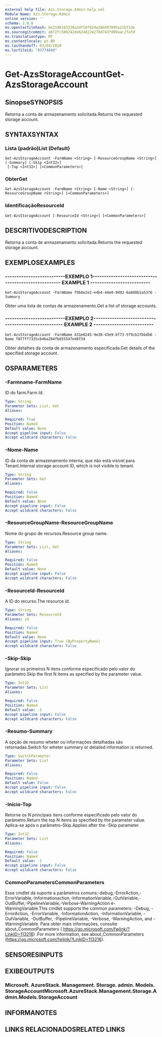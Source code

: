 ```yaml
---
external help file: Azs.Storage.Admin-help.xml
Module Name: Azs.Storage.Admin
online version: ''
schema: 2.0.0
ms.openlocfilehash: be2198103338a3df56f924e28b497095e21bf1de
ms.sourcegitcommit: a6f2fc500242de6248224278d743fd09aac2fafd
ms.translationtype: MT
ms.contentlocale: pt-BR
ms.lasthandoff: 03/04/2020
ms.locfileid: "93774840"
---
```

# <span data-ttu-id="7c49f-101">Get-AzsStorageAccount</span><span class="sxs-lookup"><span data-stu-id="7c49f-101">Get-AzsStorageAccount</span></span>

## <span data-ttu-id="7c49f-102">Sinopse</span><span class="sxs-lookup"><span data-stu-id="7c49f-102">SYNOPSIS</span></span>
<span data-ttu-id="7c49f-103">Retorna a conta de armazenamento solicitada.</span><span class="sxs-lookup"><span data-stu-id="7c49f-103">Returns the requested storage account.</span></span>

## <span data-ttu-id="7c49f-104">SYNTAX</span><span class="sxs-lookup"><span data-stu-id="7c49f-104">SYNTAX</span></span>

### <span data-ttu-id="7c49f-105">Lista (padrão)</span><span class="sxs-lookup"><span data-stu-id="7c49f-105">List (Default)</span></span>
```
Get-AzsStorageAccount -FarmName <String> [-ResourceGroupName <String>] [-Summary] [-Skip <Int32>]
 [-Top <Int32>] [<CommonParameters>]
```

### <span data-ttu-id="7c49f-106">Obter</span><span class="sxs-lookup"><span data-stu-id="7c49f-106">Get</span></span>
```
Get-AzsStorageAccount -FarmName <String> [-Name <String>] [-ResourceGroupName <String>] [<CommonParameters>]
```

### <span data-ttu-id="7c49f-107">Identificação</span><span class="sxs-lookup"><span data-stu-id="7c49f-107">ResourceId</span></span>
```
Get-AzsStorageAccount [-ResourceId <String>] [<CommonParameters>]
```

## <span data-ttu-id="7c49f-108">DESCRITIVO</span><span class="sxs-lookup"><span data-stu-id="7c49f-108">DESCRIPTION</span></span>
<span data-ttu-id="7c49f-109">Retorna a conta de armazenamento solicitada.</span><span class="sxs-lookup"><span data-stu-id="7c49f-109">Returns the requested storage account.</span></span>

## <span data-ttu-id="7c49f-110">EXEMPLOS</span><span class="sxs-lookup"><span data-stu-id="7c49f-110">EXAMPLES</span></span>

### <span data-ttu-id="7c49f-111">--------------------------EXEMPLO 1--------------------------</span><span class="sxs-lookup"><span data-stu-id="7c49f-111">-------------------------- EXAMPLE 1 --------------------------</span></span>
```
Get-AzsStorageAccount -FarmName f9b8e2e2-e4b4-44e0-9d92-6a848b1a5376 -Summary
```

<span data-ttu-id="7c49f-112">Obter uma lista de contas de armazenamento.</span><span class="sxs-lookup"><span data-stu-id="7c49f-112">Get a list of storage accounts.</span></span>

### <span data-ttu-id="7c49f-113">--------------------------EXEMPLO 2--------------------------</span><span class="sxs-lookup"><span data-stu-id="7c49f-113">-------------------------- EXAMPLE 2 --------------------------</span></span>
```
Get-AzsStorageAccount -FarmName 431e8245-9e38-43e9-bf73-5f9cb2fbbdb6 -Name f8f7ff7335cb4ba284fb855547e48f34
```

<span data-ttu-id="7c49f-114">Obter detalhes da conta de armazenamento especificada.</span><span class="sxs-lookup"><span data-stu-id="7c49f-114">Get details of the specified storage account.</span></span>

## <span data-ttu-id="7c49f-115">OS</span><span class="sxs-lookup"><span data-stu-id="7c49f-115">PARAMETERS</span></span>

### <span data-ttu-id="7c49f-116">-Farmname</span><span class="sxs-lookup"><span data-stu-id="7c49f-116">-FarmName</span></span>
<span data-ttu-id="7c49f-117">ID do farm.</span><span class="sxs-lookup"><span data-stu-id="7c49f-117">Farm Id.</span></span>

```yaml
Type: String
Parameter Sets: List, Get
Aliases: 

Required: True
Position: Named
Default value: None
Accept pipeline input: False
Accept wildcard characters: False
```

### <span data-ttu-id="7c49f-118">-Nome</span><span class="sxs-lookup"><span data-stu-id="7c49f-118">-Name</span></span>
<span data-ttu-id="7c49f-119">ID da conta de armazenamento interna, que não está visível para Tenant.</span><span class="sxs-lookup"><span data-stu-id="7c49f-119">Internal storage account ID, which is not visible to tenant.</span></span>

```yaml
Type: String
Parameter Sets: Get
Aliases: 

Required: False
Position: Named
Default value: None
Accept pipeline input: False
Accept wildcard characters: False
```

### <span data-ttu-id="7c49f-120">-ResourceGroupName</span><span class="sxs-lookup"><span data-stu-id="7c49f-120">-ResourceGroupName</span></span>
<span data-ttu-id="7c49f-121">Nome do grupo de recursos.</span><span class="sxs-lookup"><span data-stu-id="7c49f-121">Resource group name.</span></span>

```yaml
Type: String
Parameter Sets: List, Get
Aliases: 

Required: False
Position: Named
Default value: None
Accept pipeline input: False
Accept wildcard characters: False
```

### <span data-ttu-id="7c49f-122">-ResourceId</span><span class="sxs-lookup"><span data-stu-id="7c49f-122">-ResourceId</span></span>
<span data-ttu-id="7c49f-123">A ID do recurso.</span><span class="sxs-lookup"><span data-stu-id="7c49f-123">The resource id.</span></span>

```yaml
Type: String
Parameter Sets: ResourceId
Aliases: id

Required: False
Position: Named
Default value: None
Accept pipeline input: True (ByPropertyName)
Accept wildcard characters: False
```

### <span data-ttu-id="7c49f-124">-Skip</span><span class="sxs-lookup"><span data-stu-id="7c49f-124">-Skip</span></span>
<span data-ttu-id="7c49f-125">Ignorar os primeiros N itens conforme especificado pelo valor do parâmetro.</span><span class="sxs-lookup"><span data-stu-id="7c49f-125">Skip the first N items as specified by the parameter value.</span></span>

```yaml
Type: Int32
Parameter Sets: List
Aliases: 

Required: False
Position: Named
Default value: -1
Accept pipeline input: False
Accept wildcard characters: False
```

### <span data-ttu-id="7c49f-126">-Resumo</span><span class="sxs-lookup"><span data-stu-id="7c49f-126">-Summary</span></span>
<span data-ttu-id="7c49f-127">A opção de resumo wheter ou informações detalhadas são retornadas.</span><span class="sxs-lookup"><span data-stu-id="7c49f-127">Switch for wheter summary or detailed information is returned.</span></span>

```yaml
Type: SwitchParameter
Parameter Sets: List
Aliases: 

Required: False
Position: Named
Default value: False
Accept pipeline input: False
Accept wildcard characters: False
```

### <span data-ttu-id="7c49f-128">-Início</span><span class="sxs-lookup"><span data-stu-id="7c49f-128">-Top</span></span>
<span data-ttu-id="7c49f-129">Retorne os N principais itens conforme especificado pelo valor do parâmetro.</span><span class="sxs-lookup"><span data-stu-id="7c49f-129">Return the top N items as specified by the parameter value.</span></span>
<span data-ttu-id="7c49f-130">Aplica-se após o parâmetro-Skip.</span><span class="sxs-lookup"><span data-stu-id="7c49f-130">Applies after the -Skip parameter.</span></span>

```yaml
Type: Int32
Parameter Sets: List
Aliases: 

Required: False
Position: Named
Default value: -1
Accept pipeline input: False
Accept wildcard characters: False
```

### <span data-ttu-id="7c49f-131">CommonParameters</span><span class="sxs-lookup"><span data-stu-id="7c49f-131">CommonParameters</span></span>
<span data-ttu-id="7c49f-132">Esse cmdlet dá suporte a parâmetros comuns:-debug,-ErrorAction,-ErrorVariable,-Informationaction,-InformationVariable,-OutVariable,-OutBuffer,-PipelineVariable,-Verbose-WarningAction e-WarningVariable.</span><span class="sxs-lookup"><span data-stu-id="7c49f-132">This cmdlet supports the common parameters: -Debug, -ErrorAction, -ErrorVariable, -InformationAction, -InformationVariable, -OutVariable, -OutBuffer, -PipelineVariable, -Verbose, -WarningAction, and -WarningVariable.</span></span> <span data-ttu-id="7c49f-133">Para obter mais informações, consulte about_CommonParameters ( https://go.microsoft.com/fwlink/?LinkID=113216) .</span><span class="sxs-lookup"><span data-stu-id="7c49f-133">For more information, see about_CommonParameters (https://go.microsoft.com/fwlink/?LinkID=113216).</span></span>

## <span data-ttu-id="7c49f-134">SENSORES</span><span class="sxs-lookup"><span data-stu-id="7c49f-134">INPUTS</span></span>

## <span data-ttu-id="7c49f-135">EXIBE</span><span class="sxs-lookup"><span data-stu-id="7c49f-135">OUTPUTS</span></span>

### <span data-ttu-id="7c49f-136">Microsoft. AzureStack. Management. Storage. admin. Models. StorageAccount</span><span class="sxs-lookup"><span data-stu-id="7c49f-136">Microsoft.AzureStack.Management.Storage.Admin.Models.StorageAccount</span></span>

## <span data-ttu-id="7c49f-137">INFORMA</span><span class="sxs-lookup"><span data-stu-id="7c49f-137">NOTES</span></span>

## <span data-ttu-id="7c49f-138">LINKS RELACIONADOS</span><span class="sxs-lookup"><span data-stu-id="7c49f-138">RELATED LINKS</span></span>

